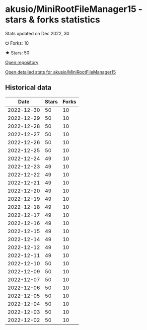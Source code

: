 # akusio/MiniRootFileManager15 - stars & forks statistics

Stats updated on Dec 2022, 30

☋ Forks: 10

★ Stars: 50

[Open repository](https://github.com/akusio/MiniRootFileManager15)

[Open detailed stats for akusio/MiniRootFileManager15](https://reviewgithub.com/rep/akusio/MiniRootFileManager15)

## Historical data
| Date | Stars | Forks |
|------|-------|-------|
| 2022-12-30 | 50 | 10 | 
| 2022-12-29 | 50 | 10 | 
| 2022-12-28 | 50 | 10 | 
| 2022-12-27 | 50 | 10 | 
| 2022-12-26 | 50 | 10 | 
| 2022-12-25 | 50 | 10 | 
| 2022-12-24 | 49 | 10 | 
| 2022-12-23 | 49 | 10 | 
| 2022-12-22 | 49 | 10 | 
| 2022-12-21 | 49 | 10 | 
| 2022-12-20 | 49 | 10 | 
| 2022-12-19 | 49 | 10 | 
| 2022-12-18 | 49 | 10 | 
| 2022-12-17 | 49 | 10 | 
| 2022-12-16 | 49 | 10 | 
| 2022-12-15 | 49 | 10 | 
| 2022-12-14 | 49 | 10 | 
| 2022-12-12 | 49 | 10 | 
| 2022-12-11 | 49 | 10 | 
| 2022-12-10 | 50 | 10 | 
| 2022-12-09 | 50 | 10 | 
| 2022-12-07 | 50 | 10 | 
| 2022-12-06 | 50 | 10 | 
| 2022-12-05 | 50 | 10 | 
| 2022-12-04 | 50 | 10 | 
| 2022-12-03 | 50 | 10 | 
| 2022-12-02 | 50 | 10 | 

